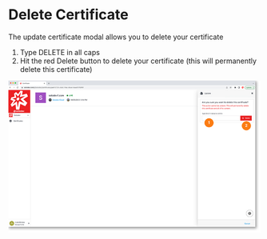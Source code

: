 # Delete Certificate

The update certificate modal allows you to delete your certificate

1. Type DELETE in all caps
2. Hit the red Delete button to delete your certificate (this will permanently delete this certificate)
	
<a href="../../../images/infra-certificate-update-lg.jpg" target="_blank"><img src="../../../images/infra-certificate-update.jpg" style="margin: auto; display: block"></a>
